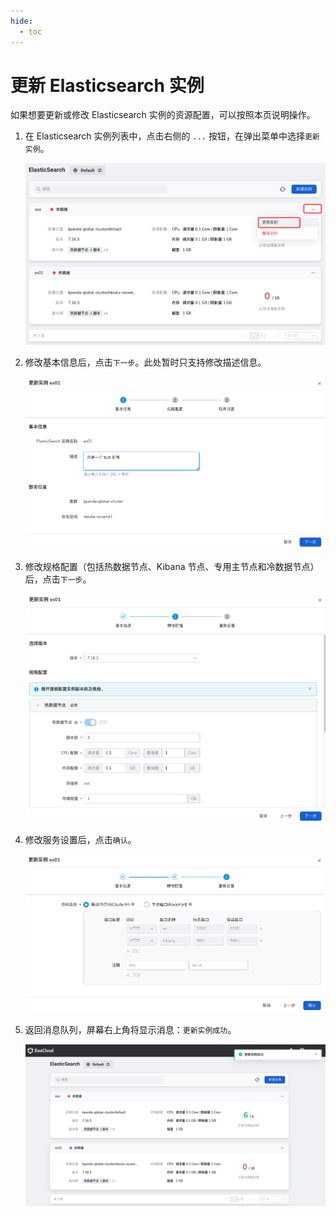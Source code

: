 ```yaml
---
hide:
  - toc
---
```


# 更新 Elasticsearch 实例

如果想要更新或修改 Elasticsearch 实例的资源配置，可以按照本页说明操作。

1. 在 Elasticsearch 实例列表中，点击右侧的 `...` 按钮，在弹出菜单中选择`更新实例`。

    ![更新实例](../images/update01.png)

2. 修改基本信息后，点击`下一步`。此处暂时只支持修改描述信息。

    ![更新实例](../images/update02.png)

3. 修改规格配置（包括热数据节点、Kibana 节点、专用主节点和冷数据节点）后，点击`下一步`。

    ![更新实例](../images/update03.png)

4. 修改服务设置后，点击`确认`。

    ![更新实例](../images/update04.png)

5. 返回消息队列，屏幕右上角将显示消息：`更新实例成功`。

    ![更新实例](../images/update05.png)
